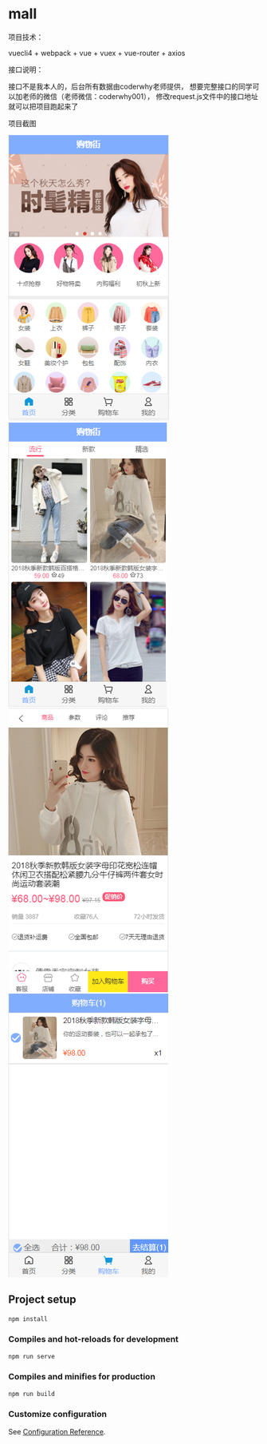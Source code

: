 # mall

项目技术：

vuecli4 + webpack + vue + vuex + vue-router + axios
 
 
接口说明：

接口不是我本人的，后台所有数据由coderwhy老师提供，
想要完整接口的同学可以加老师的微信（老师微信：coderwhy001），
修改request.js文件中的接口地址就可以把项目跑起来了
  
  
项目截图

![页面截图](image/首页.png)
![页面截图](image/首页上拉.png)
![页面截图](image/详情页.png)
![页面截图](image/购物车.png)


## Project setup
```
npm install
```

### Compiles and hot-reloads for development
```
npm run serve
```

### Compiles and minifies for production
```
npm run build
```

### Customize configuration
See [Configuration Reference](https://cli.vuejs.org/config/).
